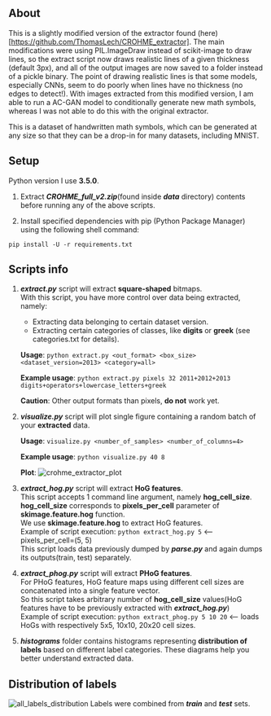 ## About

This is a slightly modified version of the extractor found (here)[https://github.com/ThomasLech/CROHME_extractor]. The main modifications were using PIL.ImageDraw instead of scikit-image to draw lines, so the extract script now draws realistic lines of a given thickness (default 3px), and all of the output images are now saved to a folder instead of a pickle binary. The point of drawing realistic lines is that some models, especially CNNs, seem to do poorly when lines have no thickness (no edges to detect!). With images extracted from this modified version, I am able to run a AC-GAN model to conditionally generate new math symbols, whereas I was not able to do this with the original extractor.

This is a dataset of handwritten math symbols, which can be generated at any size so that they can be a drop-in for many datasets, including MNIST.

## Setup
Python version I use **3.5.0**.

1. Extract **_CROHME_full_v2.zip_**(found inside **_data_** directory) contents before running any of the above scripts.

2. Install specified dependencies with pip (Python Package Manager) using the following shell command:
```
pip install -U -r requirements.txt
```


## Scripts info
1. **_extract.py_** script will extract **square-shaped** bitmaps.  
With this script, you have more control over data being extracted, namely:
    * Extracting data belonging to certain dataset version.
    * Extracting certain categories of classes, like **digits** or **greek** (see categories.txt for details).
    
    **Usage**: `python extract.py <out_format> <box_size> <dataset_version=2013> <category=all>`

    **Example usage**: `python extract.py pixels 32 2011+2012+2013 digits+operators+lowercase_letters+greek`

    **Caution**: Other output formats than pixels, **do not** work yet.

2. **_visualize.py_** script will plot single figure containing a random batch of your **extracted** data.

    **Usage**: `visualize.py <number_of_samples> <number_of_columns=4>`

    **Example usage**: `python visualize.py 40 8`

    **Plot**:
    ![crohme_extractor_plot](https://user-images.githubusercontent.com/22115481/30137213-9c619b0a-9362-11e7-839a-624f08e606f7.png)

3. **_extract_hog.py_** script will extract **HoG features**.  
This script accepts 1 command line argument, namely **hog_cell_size**.  
**hog_cell_size** corresponds to **pixels_per_cell** parameter of **skimage.feature.hog** function.  
We use **skimage.feature.hog** to extract HoG features.  
Example of script execution: `python extract_hog.py 5`  <-- pixels_per_cell=(5, 5)  
This script loads data previously dumped by **_parse.py_** and again dumps its outputs(train, test) separately.


4. **_extract_phog.py_** script will extract **PHoG features**.  
For PHoG features, HoG feature maps using different cell sizes are concatenated into a single feature vector.  
So this script takes arbitrary number of **hog_cell_size** values(HoG features have to be previously extracted with **_extract_hog.py_**)  
Example of script execution: `python extract_phog.py 5 10 20` <-- loads HoGs with respectively 5x5, 10x10, 20x20 cell sizes.


5. **_histograms_** folder contains histograms representing **distribution of labels** based on different label categories. These diagrams help you better understand extracted data.


## Distribution of labels
![all_labels_distribution](https://cloud.githubusercontent.com/assets/22115481/26694312/413fb646-4707-11e7-943c-b8ecebd0c986.png)
Labels were combined from **_train_** and **_test_** sets.
